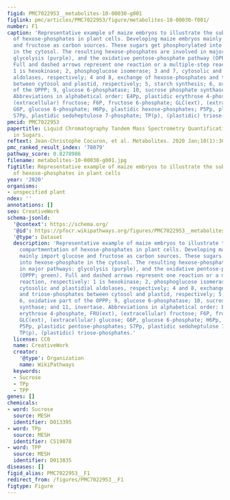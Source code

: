 ```yaml
---
figid: PMC7022953__metabolites-10-00030-g001
figlink: pmc/articles/PMC7022953/figure/metabolites-10-00030-f001/
number: F1
caption: 'Representative example of maize embryos to illustrate the subcellular compartmentation
  of hexose-phosphates in plant cells. Developing maize embryos mainly import glucose
  and fructose as carbon sources. These sugars get phosphorylated into hexose-phosphate
  in the cytosol. The resulting hexose-phosphates are involved in major pathways:
  glycolysis (purple), and the oxidative pentose-phosphate pathway (OPPP; green).
  Full and dashed arrows represent one reaction or a multiple-step reaction, respectively:
  1 is hexokinase; 2, phosphoglucose isomerase; 3 and 7, cytosolic and plastidial
  aldolases, respectively; 4 and 8, exchange of hexose-phosphates and triose-phosphates
  between cytosol and plastid, respectively; 5, starch synthesis; 6, oxidative part
  of the OPPP; 9, glucose 6-phosphatase; 10, sucrose phosphate synthase; and 11, invertase.
  Abbreviations in alphabetical order: E4Pp, plastidic erythrose 4-phosphate, FRU(ext),
  (extracellular) fructose; F6P, fructose 6-phosphate; GLC(ext), (extracellular) glucose;
  G6P, glucose 6-phosphate; H6Pp, plastidic hexose-phosphates; P5Pp, plastidic pentose-phosphates;
  S7Pp, plastidic sedoheptulose 7-phosphate; TP(p), (plastidic) triose-phosphates.'
pmcid: PMC7022953
papertitle: Liquid Chromatography Tandem Mass Spectrometry Quantification of 13C-Labeling
  in Sugars.
reftext: Jean-Christophe Cocuron, et al. Metabolites. 2020 Jan;10(1):30.
pmc_ranked_result_index: '78079'
pathway_score: 0.8278986
filename: metabolites-10-00030-g001.jpg
figtitle: Representative example of maize embryos to illustrate the subcellular compartmentation
  of hexose-phosphates in plant cells
year: '2020'
organisms:
- unspecified plant
ndex: ''
annotations: []
seo: CreativeWork
schema-jsonld:
  '@context': https://schema.org/
  '@id': https://pfocr.wikipathways.org/figures/PMC7022953__metabolites-10-00030-g001.html
  '@type': Dataset
  description: 'Representative example of maize embryos to illustrate the subcellular
    compartmentation of hexose-phosphates in plant cells. Developing maize embryos
    mainly import glucose and fructose as carbon sources. These sugars get phosphorylated
    into hexose-phosphate in the cytosol. The resulting hexose-phosphates are involved
    in major pathways: glycolysis (purple), and the oxidative pentose-phosphate pathway
    (OPPP; green). Full and dashed arrows represent one reaction or a multiple-step
    reaction, respectively: 1 is hexokinase; 2, phosphoglucose isomerase; 3 and 7,
    cytosolic and plastidial aldolases, respectively; 4 and 8, exchange of hexose-phosphates
    and triose-phosphates between cytosol and plastid, respectively; 5, starch synthesis;
    6, oxidative part of the OPPP; 9, glucose 6-phosphatase; 10, sucrose phosphate
    synthase; and 11, invertase. Abbreviations in alphabetical order: E4Pp, plastidic
    erythrose 4-phosphate, FRU(ext), (extracellular) fructose; F6P, fructose 6-phosphate;
    GLC(ext), (extracellular) glucose; G6P, glucose 6-phosphate; H6Pp, plastidic hexose-phosphates;
    P5Pp, plastidic pentose-phosphates; S7Pp, plastidic sedoheptulose 7-phosphate;
    TP(p), (plastidic) triose-phosphates.'
  license: CC0
  name: CreativeWork
  creator:
    '@type': Organization
    name: WikiPathways
  keywords:
  - Sucrose
  - TPp
  - TPP
genes: []
chemicals:
- word: Sucrose
  source: MESH
  identifier: D013395
- word: TPp
  source: MESH
  identifier: C519078
- word: TPP
  source: MESH
  identifier: D013835
diseases: []
figid_alias: PMC7022953__F1
redirect_from: /figures/PMC7022953__F1
figtype: Figure
---
```

